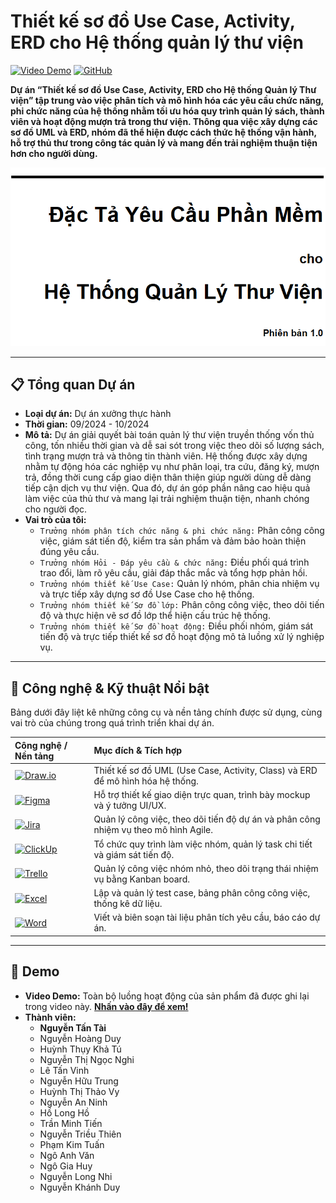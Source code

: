 # Thiết kế sơ đồ Use Case, Activity, ERD cho Hệ thống quản lý thư viện

[![Video Demo](https://img.shields.io/badge/Xem_Demo_Đầy_Đủ-FF0000?style=for-the-badge&logo=youtube&logoColor=white)](https://youtu.be/DVt-AaA_sTI)
[![GitHub](https://img.shields.io/badge/Xem_Mã_Nguồn-181717?style=for-the-badge&logo=github)](https://github.com/NTTai95/portfolio/tree/Library-Management-System)

**Dự án “Thiết kế sơ đồ Use Case, Activity, ERD cho Hệ thống Quản lý Thư viện” tập trung vào việc phân tích và mô hình hóa các yêu cầu chức năng, phi chức năng của hệ thống nhằm tối ưu hóa quy trình quản lý sách, thành viên và hoạt động mượn trả trong thư viện. Thông qua việc xây dựng các sơ đồ UML và ERD, nhóm đã thể hiện được cách thức hệ thống vận hành, hỗ trợ thủ thư trong công tác quản lý và mang đến trải nghiệm thuận tiện hơn cho người dùng.**

![Banner màn hình](./banner.png)

---

## 📋 Tổng quan Dự án

*   **Loại dự án:** Dự án xưởng thực hành
*   **Thời gian:** 09/2024 - 10/2024
*   **Mô tả:** Dự án giải quyết bài toán quản lý thư viện truyền thống vốn thủ công, tốn nhiều thời gian và dễ sai sót trong việc theo dõi số lượng sách, tình trạng mượn trả và thông tin thành viên. Hệ thống được xây dựng nhằm tự động hóa các nghiệp vụ như phân loại, tra cứu, đăng ký, mượn trả, đồng thời cung cấp giao diện thân thiện giúp người dùng dễ dàng tiếp cận dịch vụ thư viện. Qua đó, dự án góp phần nâng cao hiệu quả làm việc của thủ thư và mang lại trải nghiệm thuận tiện, nhanh chóng cho người đọc.
*   **Vai trò của tôi:**
    *   `Trưởng nhóm phân tích chức năng & phi chức năng:` Phân công công việc, giám sát tiến độ, kiểm tra sản phẩm và đảm bảo hoàn thiện đúng yêu cầu.
    *   `Trưởng nhóm Hỏi - Đáp yêu cầu & chức năng:` Điều phối quá trình trao đổi, làm rõ yêu cầu, giải đáp thắc mắc và tổng hợp phản hồi.
    *   `Trưởng nhóm thiết kế Use Case:` Quản lý nhóm, phân chia nhiệm vụ và trực tiếp xây dựng sơ đồ Use Case cho hệ thống.
    *   `Trưởng nhóm thiết kế Sơ đồ lớp:` Phân công công việc, theo dõi tiến độ và thực hiện vẽ sơ đồ lớp thể hiện cấu trúc hệ thống.
    *   `Trưởng nhóm thiết kế Sơ đồ hoạt động:` Điều phối nhóm, giám sát tiến độ và trực tiếp thiết kế sơ đồ hoạt động mô tả luồng xử lý nghiệp vụ.

---

## 🚀 Công nghệ & Kỹ thuật Nổi bật

Bảng dưới đây liệt kê những công cụ và nền tảng chính được sử dụng, cùng vai trò của chúng trong quá trình triển khai dự án.  

| Công nghệ / Nền tảng | Mục đích & Tích hợp |
| :--- | :--- |
| [![Draw.io](https://img.shields.io/badge/Draw.io-FF6C37?logo=diagramsdotnet&logoColor=white)](https://www.diagrams.net/) | Thiết kế sơ đồ UML (Use Case, Activity, Class) và ERD để mô hình hóa hệ thống. |
| [![Figma](https://img.shields.io/badge/Figma-F24E1E?logo=figma&logoColor=white)](https://www.figma.com/) | Hỗ trợ thiết kế giao diện trực quan, trình bày mockup và ý tưởng UI/UX. |
| [![Jira](https://img.shields.io/badge/Jira-0052CC?logo=jira&logoColor=white)](https://www.atlassian.com/software/jira) | Quản lý công việc, theo dõi tiến độ dự án và phân công nhiệm vụ theo mô hình Agile. |
| [![ClickUp](https://img.shields.io/badge/ClickUp-7B68EE?logo=clickup&logoColor=white)](https://clickup.com/) | Tổ chức quy trình làm việc nhóm, quản lý task chi tiết và giám sát tiến độ. |
| [![Trello](https://img.shields.io/badge/Trello-0052CC?logo=trello&logoColor=white)](https://trello.com/) | Quản lý công việc nhóm nhỏ, theo dõi trạng thái nhiệm vụ bằng Kanban board. |
| [![Excel](https://img.shields.io/badge/Microsoft%20Excel-217346?logo=microsoftexcel&logoColor=white)](https://www.microsoft.com/microsoft-365/excel) | Lập và quản lý test case, bảng phân công công việc, thống kê dữ liệu. |
| [![Word](https://img.shields.io/badge/Microsoft%20Word-2B579A?logo=microsoftword&logoColor=white)](https://www.microsoft.com/microsoft-365/word) | Viết và biên soạn tài liệu phân tích yêu cầu, báo cáo dự án. |

---

## 🎥 Demo

*   **Video Demo:** Toàn bộ luồng hoạt động của sản phẩm đã được ghi lại trong video này. **[Nhấn vào đây để xem!](https://youtu.be/DVt-AaA_sTI)**
*   **Thành viên:**
    *   **Nguyễn Tấn Tài**
    *   Nguyễn Hoàng Duy
    *   Huỳnh Thụy Khả Tú
    *   Nguyễn Thị Ngọc Nghi
    *   Lê Tấn Vinh
    *   Nguyễn Hữu Trung
    *   Huỳnh Thị Thảo Vy
    *   Nguyễn An Ninh
    *   Hồ Long Hồ
    *   Trần Minh Tiến
    *   Nguyễn Triều Thiên
    *   Phạm Kim Tuấn
    *   Ngô Anh Văn
    *   Ngô Gia Huy
    *   Nguyễn Long Nhi
    *   Nguyễn Khánh Duy
